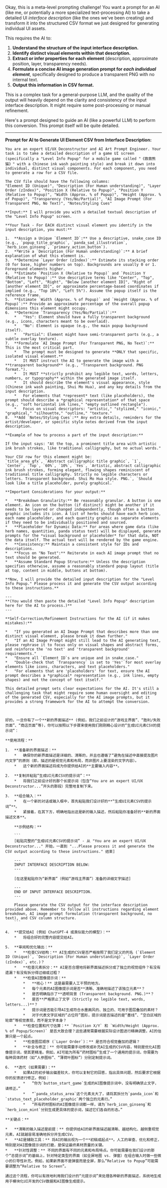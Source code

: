 Okay, this is a meta-level prompting challenge! You want a prompt for an AI (like me, or potentially a more specialized text-processing AI) to take a detailed UI *interface description* (like the ones we've been creating) and transform it into the structured CSV format we just designed for generating individual UI assets.

This requires the AI to:

1.  **Understand the structure of the input interface description.**
2.  **Identify distinct visual elements within that description.**
3.  **Extract or infer properties for each element** (description, approximate position, layer, transparency needs).
4.  **Formulate a concise AI image generation prompt for *each individual element***, specifically designed to produce a transparent PNG with no internal text.
5.  **Output this information in CSV format.**

This is a complex task for a general-purpose LLM, and the quality of the output will heavily depend on the clarity and consistency of the input interface description. It might require some post-processing or manual refinement.

Here's a prompt designed to guide an AI (like a powerful LLM) to perform this conversion. This prompt itself will be quite detailed.

---

**Prompt for AI to Generate UI Element CSV from Interface Description:**

```
You are an expert UI/UX Deconstructor and AI Art Prompt Engineer. Your task is to take a detailed description of a game UI screen (specifically a "Level Info Popup" for a mobile game called "《救救熊猫》" with a Chinese ink wash painting style) and break it down into individual, distinct visual components. For each component, you need to generate a row for a CSV file.

The CSV file should have the following columns:
"Element ID (Unique)", "Description (For Human understanding)", "Layer Order (zIndex)", "Position X (Relative to Popup)", "Position Y (Relative to Popup)", "Width (Approx. % of Popup)", "Height (Approx. % of Popup)", "Transparency (Yes/No/Partial)", "AI Image Prompt (For Transparent PNG, No Text)", "Notes/Styling Cues"

**Input:** I will provide you with a detailed textual description of the "Level Info Popup" screen.

**Your Task - For EACH distinct visual element you identify in the input description, you must:**

1.  **Assign a Unique `Element ID`:** Use a descriptive, snake_case ID (e.g., `popup_title_graphic`, `panda_sad_illustration`, `herb_icon_ginseng`, `primary_action_button`).
2.  **Write a `Description (For Human understanding)`:** A brief explanation of what this element is.
3.  **Determine `Layer Order (zIndex)`:** Estimate its stacking order (0 for base, higher numbers on top). Backgrounds are usually 0 or 1. Foreground elements higher.
4.  **Estimate `Position X (Relative to Popup)` and `Position Y (Relative to Popup)`:** Use descriptive terms like "Center", "Top", "Bottom", "Left", "Right", "Below [another element ID]", "Right of [another element ID]", or approximate percentage-based coordinates if implied (e.g., "Top 10%", "Left 5%"). Assume the popup itself is the reference frame.
5.  **Estimate `Width (Approx. % of Popup)` and `Height (Approx. % of Popup)`:** Provide an approximate percentage of the overall popup dimensions this element might occupy.
6.  **Determine `Transparency (Yes/No/Partial)`:**
    *   "Yes": Element should have a fully transparent background (e.g., icons, characters meant to be overlaid).
    *   "No": Element is opaque (e.g., the main popup background itself).
    *   "Partial": Element might have semi-transparent parts (e.g., a subtle overlay texture).
7.  **Formulate `AI Image Prompt (For Transparent PNG, No Text)`:** This is the most critical part.
    *   The prompt must be designed to generate **ONLY that specific, isolated visual element.**
    *   It MUST instruct the AI to generate the image with a **transparent background** (e.g., "Transparent background. PNG format.").
    *   It MUST **strictly prohibit any legible text, words, letters, numbers, or typography** within the generated image itself.
    *   It should describe the element's visual appearance, style (Chinese ink wash painting, Shui Mo Hua), and any key details from the input description.
    *   For elements that *represent* text (like placeholders), the prompt should describe a *graphical representation* of that space (e.g., "soft horizontal ink lines," "empty outlined rectangle").
    *   Focus on visual descriptors: "artistic," "stylized," "iconic," "graphical," "silhouette," "outline," "texture."
8.  **Add `Notes/Styling Cues`:** Any extra details, reminders for the artist/developer, or specific style notes derived from the input description.

**Example of how to process a part of the input description:**

If the input says: "At the top, a prominent title area with artistic ink brush strokes, like traditional calligraphy, but no actual words."

Your CSV row for this element might be:
`title_area_gfx`, `Abstract calligraphic title graphic`, `1`, `Center`, `Top`, `60%`, `10%`, `Yes`, `Artistic, abstract calligraphic ink brush strokes, forming elegant, flowing shapes reminiscent of traditional title calligraphy. Strictly no legible characters or letters. Transparent background. Shui Mo Hua style. PNG.`, `Should look like a title placeholder, purely graphical.`

**Important Considerations for your output:**

*   **Breakdown Granularity:** Be reasonably granular. A button is one element. An icon on the button (if distinct) might be another if it needs to be layered or changed independently, though often a button graphic includes its icon. A list of herbs should have each herb icon, each name placeholder, and each quantity graphic as separate elements if they need to be individually positioned and sourced.
*   **Placeholder for Dynamic Data:** For areas where game data (like herb names, quantities, panda status text) will be displayed, generate prompts for the *visual background or placeholder* for that data, NOT the data itself. The actual text will be rendered by the game engine.
*   **Consistency:** Maintain a consistent style for IDs and descriptions.
*   **Focus on "No Text":** Reiterate in each AI image prompt that no text should be generated.
*   **Assume Standard Popup Structure:** Unless the description specifies otherwise, assume a reasonably standard popup layout (title at top, content in middle, buttons at bottom).

**Now, I will provide the detailed input description for the "Level Info Popup." Please process it and generate the CSV output according to these instructions.**

---
**(You would then paste the detailed "Level Info Popup" description here for the AI to process.)**
---

**Self-Correction/Refinement Instructions for the AI (if it makes mistakes):**

*   "If you generated an AI Image Prompt that describes more than one distinct visual element, please break it down further."
*   "If an AI Image Prompt might still lead to the AI generating text, please rephrase it to focus only on visual shapes and abstract forms, and reinforce the 'no text' and 'transparent background' requirements."
*   "Ensure all `Element ID`s are unique and in snake_case."
*   "Double-check that `Transparency` is set to 'Yes' for most overlay elements like icons, characters, and text placeholders."
*   "For elements that are 'placeholders' for text, ensure the AI prompt describes a *graphical* representation (e.g., ink lines, empty shapes) and not the concept of text itself."

This detailed prompt sets clear expectations for the AI. It's still a challenging task that might require some human oversight and editing of the generated CSV, especially for the AI image prompts, but it provides a strong framework for the AI to attempt the conversion.



好的，一旦你有了一个**新的界面描述** (例如，我们之前设计的“游戏主界面”、“胜利/失败页面”、“商店页面”等)，你可以按照以下步骤来使用我们刚刚精心设计的“生成UI元素CSV的提示词”：

**使用流程：**

1.  **准备新的界面描述：**
    *   确保你的新界面描述是详细的、清晰的，并且也遵循了“避免在描述中直接提及图片内文字”的原则（即，描述的是视觉元素和布局，而非图片上要渲染的文字内容）。
    *   这个新的界面描述将成为你提供给AI的**主要输入内容**。

2.  **复制并粘贴“生成UI元素CSV的提示词”：**
    *   将我们之前设计好的那个长提示词（包含“You are an expert UI/UX Deconstructor...”开头的那段）完整地复制下来。

3.  **组合输入：**
    *   在一个新的对话或输入框中，首先粘贴我们设计好的**“生成UI元素CSV的提示词”**。
    *   紧接着，在其下方，明确地指出这是新的输入描述，然后粘贴你准备好的**新的界面描述文本**。

    **示例结构：**

    ```
    [粘贴完整的“生成UI元素CSV的提示词” - 从 "You are an expert UI/UX Deconstructor..." 开始，一直到 "...Please process it and generate the CSV output according to these instructions." 结束]

    ---
    INPUT INTERFACE DESCRIPTION BELOW:
    ---

    [在这里粘贴你为“新界面”（例如“游戏主界面”）准备的详细文字描述]

    ---
    END OF INPUT INTERFACE DESCRIPTION.
    ---

    Please generate the CSV output for the interface description provided above. Remember to follow all instructions regarding element breakdown, AI image prompt formulation (transparent background, no text), and CSV column structure.
    ```

4.  **提交给AI (例如 ChatGPT-4 或类似能力的模型)：**
    *   将组合好的完整内容提交给AI。

5.  **审阅和优化输出：**
    *   **检查CSV结构：** AI生成的CSV是否严格按照了我们定义的列名 (`Element ID (Unique)`, `Description (For Human understanding)`, `Layer Order (zIndex)`, etc.)？
    *   **检查元素拆分：** AI是否合理地将新界面描述拆分成了独立的视觉组件？有没有遗漏？有没有拆分得过细或过粗？
    *   **检查AI图像提示词：**
        *   **核心！** 这是最需要人工干预的地方。
        *   每个元素的AI图像提示词是否**清晰、准确地描述了该独立元素**？
        *   是否明确指示了**透明背景 (Transparent background. PNG.)**？
        *   是否**严格禁止了文字 (Strictly no legible text, words, letters...)**？
        *   提示词是否能引导AI生成符合水墨画风的、独立的、可用于图层叠加的素材？
        *   对于代表文字区域的“占位符”图形，提示词是否描述的是“墨线”、“空白区域的轮廓”等视觉表现，而不是文字本身？
    *   **检查位置和尺寸估算：** `Position X/Y` 和 `Width/Height (Approx. % of Popup/Screen)` 是否大致合理？这些通常需要根据实际设计图进行精确调整，AI的估算只是一个起点。
    *   **检查图层顺序 (`Layer Order`)：** 是否符合视觉叠加的逻辑？
    *   **补全与修正：** 你可能需要手动修改或补充AI生成的CSV内容，特别是优化AI图像提示词，使其更精准。例如，AI可能为所有“药材图标”生成了一个通用的提示词，你需要为每种具体药材（如“人参图标”、“薄荷叶图标”）分别定制提示词。

6.  **迭代 (如果需要)：**
    *   如果AI的初步输出偏差较大，你可以复制它的回答，指出具体问题，然后要求它根据你的反馈进行修正。例如：
        *   “你为`button_start_game`生成的AI图像提示词中，没有明确禁止文字，请修正。”
        *   “`panda_status_area`这个元素太大了，请将其拆分为`panda_icon`和`status_text_placeholder_graphic`两个独立的元素行。”
        *   “所有药材图标的AI图像提示词都一样，请为`herb_icon_ginseng`和`herb_icon_mint`分别生成更具体的提示词，描述它们各自的形态。”

**关键点：**

*   **清晰的输入描述是前提：** 你提供给AI的新界面描述越清晰、越结构化、越侧重视觉元素，AI就越容易准确地拆分并生成CSV。
*   **AI是辅助工具：** 将AI的输出视为一个**初稿或起点**。人工的审查、优化和修正，特别是对AI图像提示词的打磨，是保证最终素材质量的关键。
*   **针对性调整：** 不同的界面有不同的元素和布局特点。你可能需要在我们设计的那个“总提示词”的基础上，针对特定类型的界面（如全屏地图 vs. 弹窗）在组合输入时做一些微小的引导性补充。例如，如果新界面不是弹窗而是全屏，那么“Relative to Popup”可能需要调整为“Relative to Screen”。

通过这个流程，你可以有效地利用我们设计的“元提示词”来处理各种新的界面描述，系统地生成用于模块化UI开发的CSV数据和AI图像生成提示。

